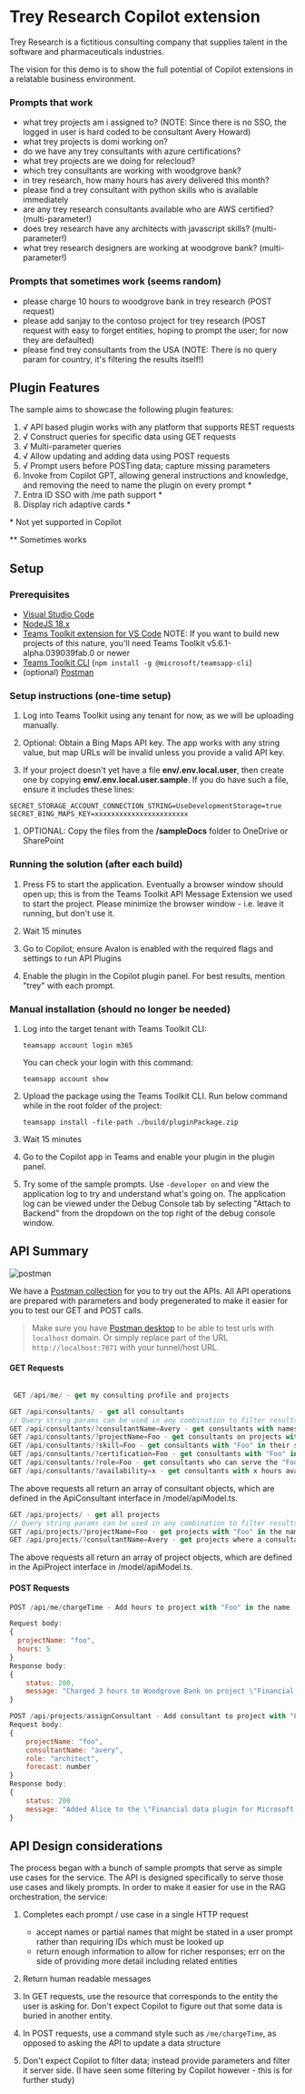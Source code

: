 # Trey Research Copilot extension

Trey Research is a fictitious consulting company that supplies talent in the software and pharmaceuticals industries.

The vision for this demo is to show the full potential of Copilot extensions in a relatable business environment.

### Prompts that work

  * what trey projects am i assigned to?
    (NOTE: Since there is no SSO, the logged in user is hard coded to be consultant Avery Howard)
  * what trey projects is domi working on?
  * do we have any trey consultants with azure certifications?
  * what trey projects are we doing for relecloud?
  * which trey consultants are working with woodgrove bank?
  * in trey research, how many hours has avery delivered this month?
  * please find a trey consultant with python skills who is available immediately
  * are any trey research consultants available who are AWS certified? (multi-parameter!)
  * does trey research have any architects with javascript skills? (multi-parameter!)
  * what trey research designers are working at woodgrove bank? (multi-parameter!)

### Prompts that sometimes work (seems random)

   * please charge 10 hours to woodgrove bank in trey research
     (POST request)
   * please add sanjay to the contoso project for trey research
     (POST request with easy to forget entities, hoping to prompt the user; for now they are defaulted)
   * please find trey consultants from the USA
     (NOTE: There is no query param for country, it's filtering the results itself!)

## Plugin Features

The sample aims to showcase the following plugin features:

  1. √ API based plugin works with any platform that supports REST requests
  1. √ Construct queries for specific data using GET requests
  1. √ Multi-parameter queries
  1. √ Allow updating and adding data using POST requests
  1. √ Prompt users before POSTing data; capture missing parameters
  1. Invoke from Copilot GPT, allowing general instructions and knowledge, and removing the need to name the plugin on every prompt *
  1. Entra ID SSO with /me path support *
  1. Display rich adaptive cards *
  
 \* Not yet supported in Copilot

 \*\* Sometimes works 

## Setup

### Prerequisites

* [Visual Studio Code](https://code.visualstudio.com/Download)
* [NodeJS 18.x](https://nodejs.org/en/download)
* [Teams Toolkit extension for VS Code](https://marketplace.visualstudio.com/items?itemName=TeamsDevApp.ms-teams-vscode-extension)
  NOTE: If you want to build new projects of this nature, you'll need Teams Toolkit v5.6.1-alpha.039039fab.0 or newer
* [Teams Toolkit CLI](https://learn.microsoft.com/microsoftteams/platform/toolkit/teams-toolkit-cli?pivots=version-three)
  (`npm install -g @microsoft/teamsapp-cli`)
* (optional) [Postman](https://www.postman.com/downloads/)

### Setup instructions (one-time setup)

1. Log into Teams Toolkit using any tenant for now, as we will be uploading manually.

1. Optional: Obtain a Bing Maps API key. The app works with any string value, but map URLs will be invalid unless you provide a valid API key.

1. If your project doesn't yet have a file **env/.env.local.user**, then create one by copying **env/.env.local.user.sample**. If you do have such a file, ensure it includes these lines:

~~~text
SECRET_STORAGE_ACCOUNT_CONNECTION_STRING=UseDevelopmentStorage=true
SECRET_BING_MAPS_KEY=xxxxxxxxxxxxxxxxxxxxxxx
~~~

1. OPTIONAL: Copy the files from the **/sampleDocs** folder to OneDrive or SharePoint

### Running the solution (after each build)

1. Press F5 to start the application. Eventually a browser window should open up; this is from the Teams Toolkit API Message Extension we used to start the project. Please minimize the browser window - i.e. leave it running, but don't use it.

2. Wait 15 minutes

3. Go to Copilot; ensure Avalon is enabled with the required flags and settings to run API Plugins

4. Enable the plugin in the Copilot plugin panel. For best results, mention "trey" with each prompt.

### Manual installation (should no longer be needed)

1. Log into the target tenant with Teams Toolkit CLI:

    `teamsapp account login m365`

    You can check your login with this command:

    `teamsapp account show`

1. Upload the package using the Teams Toolkit CLI. Run below command while in the root folder of the project:

   `teamsapp install -file-path ./build/pluginPackage.zip`

1. Wait 15 minutes

1. Go to the Copilot app in Teams and enable your plugin in the plugin panel.

1. Try some of the sample prompts. Use `-developer on` and view the application log to try and understand what's going on. The application log can be viewed under the Debug Console tab by selecting "Attach to Backend" from the dropdown on the top right of the debug console window.

## API Summary

![postman](https://voyager.postman.com/logo/postman-logo-icon-orange.svg) 

We have a [Postman collection](https://documenter.getpostman.com/view/5938178/2sA3JJ8hfn) for you to try out the APIs. 
All API operations are prepared with parameters and body pregenerated to make it easier for you to test our GET and POST calls. 

> Make sure you have [Postman desktop](https://www.postman.com/downloads/) to be able to test urls with `localhost` domain. 
Or simply replace part of the URL `http://localhost:7071` with your tunnel/host URL.


#### GET Requests

~~~javascript

 GET /api/me/ - get my consulting profile and projects

GET /api/consultants/ - get all consultants
// Query string params can be used in any combination to filter results
GET /api/consultants/?consultantName=Avery - get consultants with names containing "Avery"
GET /api/consultants/?projectName=Foo - get consultants on projects with "Foo" in the name
GET /api/consultants/?skill=Foo - get consultants with "Foo" in their skills list
GET /api/consultants/?certification=Foo - get consultants with "Foo" in their certifications list
GET /api/consultants/?role=Foo - get consultants who can serve the "Foo" role on a project
GET /api/consultants/?availability=x - get consultants with x hours availability this month or next month

~~~

The above requests all return an array of consultant objects, which are defined in the ApiConsultant interface in /model/apiModel.ts.

~~~javascript
GET /api/projects/ - get all projects
// Query string params can be used in any combination to filter results
GET /api/projects/?projectName=Foo - get projects with "Foo" in the name
GET /api/projects/?consultantName=Avery - get projects where a consultant containing "Avery" is assigned

~~~

The above requests all return an array of project objects, which are defined in the ApiProject interface in /model/apiModel.ts.

#### POST Requests

~~~javascript
POST /api/me/chargeTime - Add hours to project with "Foo" in the name

Request body:
{
  projectName: "foo",
  hours: 5
}
Response body:
{
    status: 200,
    message: "Charged 3 hours to Woodgrove Bank on project \"Financial data plugin for Microsoft Copilot\". You have 17 hours remaining this month";
}

POST /api/projects/assignConsultant - Add consultant to project with "Foo" in the name
Request body:
{
    projectName: "foo",
    consultantName: "avery",
    role: "architect",
    forecast: number
}
Response body:
{
    status: 200
    message: "Added Alice to the \"Financial data plugin for Microsoft Copilot\" project at Woodgrove Bank. She has 100 hours remaining this month.";
}
~~~

## API Design considerations

The process began with a bunch of sample prompts that serve as simple use cases for the service. The API is designed specifically to serve those use cases and likely prompts. In order to make it easier for use in the RAG orchestration, the service:

1. Completes each prompt / use case in a single HTTP request

    * accept names or partial names that might be stated in a user prompt rather than requiring IDs which must be looked up
    * return enough information to allow for richer responses; err on the side of providing more detail including related entities

2. Return human readable messages

3. In GET requests, use the resource that corresponds to the entity the user is asking for. Don't expect Copilot to figure out that some data is buried in another entity.

4. In POST requests, use a command style such as `/me/chargeTime`, as opposed to asking the API to update a data structure

5. Don't expect Copilot to filter data; instead provide parameters and filter it server side. (I have seen some filtering by Copilot however - this is for further study)